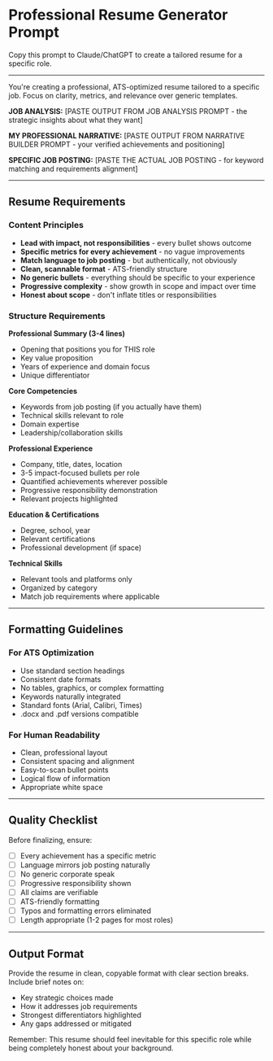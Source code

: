 # Professional Resume Generator Prompt

Copy this prompt to Claude/ChatGPT to create a tailored resume for a specific role.

---

You're creating a professional, ATS-optimized resume tailored to a specific job. Focus on clarity, metrics, and relevance over generic templates.

**JOB ANALYSIS:**
[PASTE OUTPUT FROM JOB ANALYSIS PROMPT - the strategic insights about what they want]

**MY PROFESSIONAL NARRATIVE:**
[PASTE OUTPUT FROM NARRATIVE BUILDER PROMPT - your verified achievements and positioning]

**SPECIFIC JOB POSTING:**
[PASTE THE ACTUAL JOB POSTING - for keyword matching and requirements alignment]

---

## Resume Requirements

### Content Principles
- **Lead with impact, not responsibilities** - every bullet shows outcome
- **Specific metrics for every achievement** - no vague improvements
- **Match language to job posting** - but authentically, not obviously
- **Clean, scannable format** - ATS-friendly structure
- **No generic bullets** - everything should be specific to your experience
- **Progressive complexity** - show growth in scope and impact over time
- **Honest about scope** - don't inflate titles or responsibilities

### Structure Requirements

**Professional Summary (3-4 lines)**
- Opening that positions you for THIS role
- Key value proposition
- Years of experience and domain focus
- Unique differentiator

**Core Competencies**
- Keywords from job posting (if you actually have them)
- Technical skills relevant to role
- Domain expertise
- Leadership/collaboration skills

**Professional Experience**
- Company, title, dates, location
- 3-5 impact-focused bullets per role
- Quantified achievements wherever possible
- Progressive responsibility demonstration
- Relevant projects highlighted

**Education & Certifications**
- Degree, school, year
- Relevant certifications
- Professional development (if space)

**Technical Skills**
- Relevant tools and platforms only
- Organized by category
- Match job requirements where applicable

---

## Formatting Guidelines

### For ATS Optimization
- Use standard section headings
- Consistent date formats
- No tables, graphics, or complex formatting
- Keywords naturally integrated
- Standard fonts (Arial, Calibri, Times)
- .docx and .pdf versions compatible

### For Human Readability
- Clean, professional layout
- Consistent spacing and alignment
- Easy-to-scan bullet points
- Logical flow of information
- Appropriate white space

---

## Quality Checklist

Before finalizing, ensure:
- [ ] Every achievement has a specific metric
- [ ] Language mirrors job posting naturally
- [ ] No generic corporate speak
- [ ] Progressive responsibility shown
- [ ] All claims are verifiable
- [ ] ATS-friendly formatting
- [ ] Typos and formatting errors eliminated
- [ ] Length appropriate (1-2 pages for most roles)

---

## Output Format

Provide the resume in clean, copyable format with clear section breaks. Include brief notes on:
- Key strategic choices made
- How it addresses job requirements
- Strongest differentiators highlighted
- Any gaps addressed or mitigated

Remember: This resume should feel inevitable for this specific role while being completely honest about your background.
